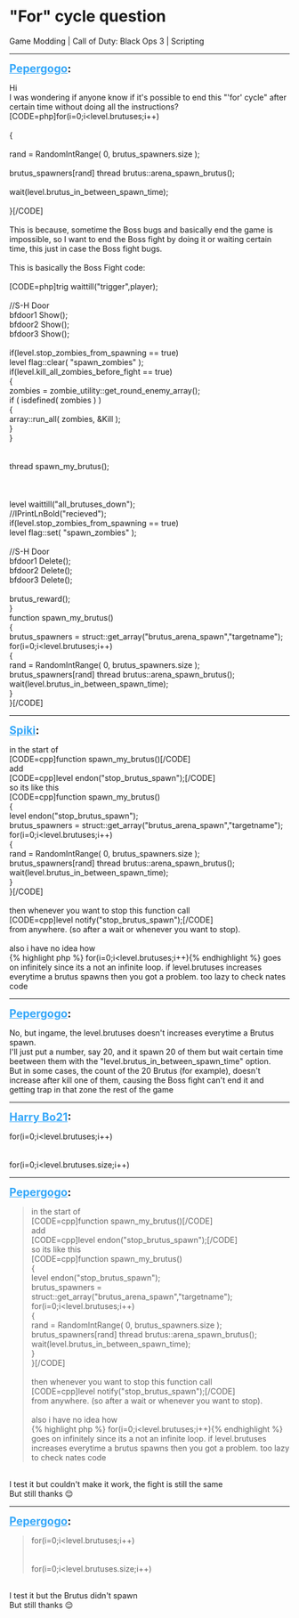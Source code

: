 # "For" cycle question
Game Modding | Call of Duty: Black Ops 3 | Scripting

---
<strong style="font-size: 1.4em;"><span style="text-decoration: underline;text-decoration-color: #34a7f9;"><span style="color:#34a7f9;">Pepergogo</span></span>:</strong>

<p>Hi<br />I was wondering if anyone know if it&#39;s possible to end this &quot;&#39;for&#39; cycle&quot; after certain time without doing all the instructions?<br />[CODE=php]for(i=0;i&lt;level.brutuses;i++)<br /><br />    {<br /><br />        rand = RandomIntRange( 0, brutus_spawners.size );<br /><br />        brutus_spawners[rand] thread brutus::arena_spawn_brutus();<br /><br />        wait(level.brutus_in_between_spawn_time);<br /><br />    }[/CODE]<br /><br />This is because, sometime the Boss bugs and basically end the game is impossible, so I want to end the Boss fight by doing it or waiting certain time, this just in case the Boss fight bugs.<br /><br />This is basically the Boss Fight code:<br /><br />[CODE=php]trig waittill(&quot;trigger&quot;,player);<br /><br />    //S-H Door<br />    bfdoor1 Show();<br />    bfdoor2 Show();<br />    bfdoor3 Show();<br /><br />    if(level.stop_zombies_from_spawning == true)<br />        level flag::clear( &quot;spawn_zombies&quot; );<br />    if(level.kill_all_zombies_before_fight == true)<br />    {<br />        zombies = zombie_utility::get_round_enemy_array();<br />        if ( isdefined( zombies ) )<br />        {<br />            array::run_all( zombies, &amp;Kill );<br />        }<br />    }<br />   <br />   <br />    thread spawn_my_brutus();  <br />   <br />   <br />   <br />    level waittill(&quot;all_brutuses_down&quot;);<br />    //IPrintLnBold(&quot;recieved&quot;);<br />    if(level.stop_zombies_from_spawning == true)<br />        level flag::set( &quot;spawn_zombies&quot; );<br />   <br />    //S-H Door<br />    bfdoor1 Delete();<br />    bfdoor2 Delete();<br />    bfdoor3 Delete();<br /><br />    brutus_reward();<br />}<br />function spawn_my_brutus()<br />{<br />    brutus_spawners =  struct::get_array(&quot;brutus_arena_spawn&quot;,&quot;targetname&quot;);<br />    for(i=0;i&lt;level.brutuses;i++)<br />    {<br />        rand = RandomIntRange( 0, brutus_spawners.size );<br />        brutus_spawners[rand] thread brutus::arena_spawn_brutus();<br />        wait(level.brutus_in_between_spawn_time);<br />    }<br />}[/CODE]</p>

---
<strong style="font-size: 1.4em;"><span style="text-decoration: underline;text-decoration-color: #34a7f9;"><span style="color:#34a7f9;">Spiki</span></span>:</strong>

<p>in the start of <br />[CODE=cpp]function spawn_my_brutus()[/CODE]<br />add<br />[CODE=cpp]level endon(&quot;stop_brutus_spawn&quot;);[/CODE]<br />so its like this<br />[CODE=cpp]function spawn_my_brutus()<br />{<br />level endon(&quot;stop_brutus_spawn&quot;);<br />    brutus_spawners =  struct::get_array(&quot;brutus_arena_spawn&quot;,&quot;targetname&quot;);<br />    for(i=0;i&lt;level.brutuses;i++)<br />    {<br />        rand = RandomIntRange( 0, brutus_spawners.size );<br />        brutus_spawners[rand] thread brutus::arena_spawn_brutus();<br />        wait(level.brutus_in_between_spawn_time);<br />    }<br />}[/CODE]<br /><br />then whenever you want to stop this function call<br />[CODE=cpp]level notify(&quot;stop_brutus_spawn&quot;);[/CODE]<br />from anywhere. (so after a wait or whenever you want to stop).<br /><br />also i have no idea how<br />{% highlight php %}
for(i=0;i&lt;level.brutuses;i++){% endhighlight %}
goes on infinitely since its a not an infinite loop. if level.brutuses increases everytime a brutus spawns then you got a problem. too lazy to check nates code</p>

---
<strong style="font-size: 1.4em;"><span style="text-decoration: underline;text-decoration-color: #34a7f9;"><span style="color:#34a7f9;">Pepergogo</span></span>:</strong>

<p>No, but ingame, the level.brutuses doesn&#39;t increases everytime a Brutus spawn.<br />I&#39;ll just put a number, say 20, and it spawn 20 of them but wait certain time beetween them with the &quot;level.brutus_in_between_spawn_time&quot; option.<br />But in some cases, the count of the 20 Brutus (for example), doesn&#39;t increase after kill one of them, causing the Boss fight can&#39;t end it and getting trap in that zone the rest of the game</p>

---
<strong style="font-size: 1.4em;"><span style="text-decoration: underline;text-decoration-color: #34a7f9;"><span style="color:#34a7f9;">Harry Bo21</span></span>:</strong>

<p>for(i=0;i&lt;level.brutuses;i++)<br /><br /><br />for(i=0;i&lt;level.brutuses.size;i++)</p>

---
<strong style="font-size: 1.4em;"><span style="text-decoration: underline;text-decoration-color: #34a7f9;"><span style="color:#34a7f9;">Pepergogo</span></span>:</strong>

<p><blockquote>in the start of <br />[CODE=cpp]function spawn_my_brutus()[/CODE]<br />add<br />[CODE=cpp]level endon(&quot;stop_brutus_spawn&quot;);[/CODE]<br />so its like this<br />[CODE=cpp]function spawn_my_brutus()<br />{<br />level endon(&quot;stop_brutus_spawn&quot;);<br />    brutus_spawners =  struct::get_array(&quot;brutus_arena_spawn&quot;,&quot;targetname&quot;);<br />    for(i=0;i&lt;level.brutuses;i++)<br />    {<br />        rand = RandomIntRange( 0, brutus_spawners.size );<br />        brutus_spawners[rand] thread brutus::arena_spawn_brutus();<br />        wait(level.brutus_in_between_spawn_time);<br />    }<br />}[/CODE]<br /><br />then whenever you want to stop this function call<br />[CODE=cpp]level notify(&quot;stop_brutus_spawn&quot;);[/CODE]<br />from anywhere. (so after a wait or whenever you want to stop).<br /><br />also i have no idea how<br />{% highlight php %}
for(i=0;i&lt;level.brutuses;i++){% endhighlight %}
goes on infinitely since its a not an infinite loop. if level.brutuses increases everytime a brutus spawns then you got a problem. too lazy to check nates code<br /></blockquote><br />I test it but couldn&#39;t make it work, the fight is still the same<br />But still thanks &#128524;</p>

---
<strong style="font-size: 1.4em;"><span style="text-decoration: underline;text-decoration-color: #34a7f9;"><span style="color:#34a7f9;">Pepergogo</span></span>:</strong>

<p><blockquote>for(i=0;i&lt;level.brutuses;i++)<br /><br /><br />for(i=0;i&lt;level.brutuses.size;i++)<br /></blockquote><br />I test it but the Brutus didn&#39;t spawn<br />But still thanks &#128524;</p>
